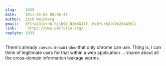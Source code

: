 ```yaml
---
slug:    1935
date:    2011-05-03 08:06:42
author:  Zack Weinberg
email:   XP1fa431C+n8.hj1b9Y_BZm8GJ7t_.Kz8+LrBJlUVe28bASKCi
link:     https://www.owlfolio.org/
replyto: 1933
...
```


There's already <code>canvas.drawWindow</code> that only chrome can
use.  Thing is, I can think of legitimate uses for that within a web
application ... shame about all the cross-domain information leakage
worms.
